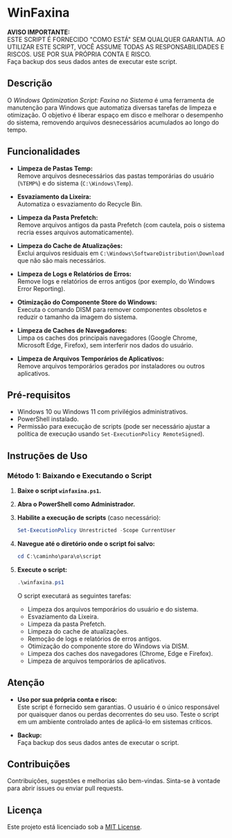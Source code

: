 
# WinFaxina

**AVISO IMPORTANTE:**  
ESTE SCRIPT É FORNECIDO "COMO ESTÁ" SEM QUALQUER GARANTIA. AO UTILIZAR ESTE SCRIPT, VOCÊ ASSUME TODAS AS RESPONSABILIDADES E RISCOS. USE POR SUA PRÓPRIA CONTA E RISCO.  
Faça backup dos seus dados antes de executar este script.

## Descrição

O *Windows Optimization Script: Faxina no Sistema* é uma ferramenta de manutenção para Windows que automatiza diversas tarefas de limpeza e otimização. O objetivo é liberar espaço em disco e melhorar o desempenho do sistema, removendo arquivos desnecessários acumulados ao longo do tempo.

## Funcionalidades

- **Limpeza de Pastas Temp:**  
  Remove arquivos desnecessários das pastas temporárias do usuário (`%TEMP%`) e do sistema (`C:\Windows\Temp`).

- **Esvaziamento da Lixeira:**  
  Automatiza o esvaziamento do Recycle Bin.

- **Limpeza da Pasta Prefetch:**  
  Remove arquivos antigos da pasta Prefetch (com cautela, pois o sistema recria esses arquivos automaticamente).

- **Limpeza do Cache de Atualizações:**  
  Exclui arquivos residuais em `C:\Windows\SoftwareDistribution\Download` que não são mais necessários.

- **Limpeza de Logs e Relatórios de Erros:**  
  Remove logs e relatórios de erros antigos (por exemplo, do Windows Error Reporting).

- **Otimização do Componente Store do Windows:**  
  Executa o comando DISM para remover componentes obsoletos e reduzir o tamanho da imagem do sistema.

- **Limpeza de Caches de Navegadores:**  
  Limpa os caches dos principais navegadores (Google Chrome, Microsoft Edge, Firefox), sem interferir nos dados do usuário.

- **Limpeza de Arquivos Temporários de Aplicativos:**  
  Remove arquivos temporários gerados por instaladores ou outros aplicativos.

## Pré-requisitos

- Windows 10 ou Windows 11 com privilégios administrativos.
- PowerShell instalado.
- Permissão para execução de scripts (pode ser necessário ajustar a política de execução usando `Set-ExecutionPolicy RemoteSigned`).

## Instruções de Uso

### Método 1: Baixando e Executando o Script

1. **Baixe o script `winfaxina.ps1`.**
2. **Abra o PowerShell como Administrador.**
3. **Habilite a execução de scripts** (caso necessário):
   ```powershell
   Set-ExecutionPolicy Unrestricted -Scope CurrentUser
   ```
4. **Navegue até o diretório onde o script foi salvo:**
   ```powershell
   cd C:\caminho\para\o\script
   ```
5. **Execute o script:**
   ```powershell
   .\winfaxina.ps1
   ```

   O script executará as seguintes tarefas:
   - Limpeza dos arquivos temporários do usuário e do sistema.
   - Esvaziamento da Lixeira.
   - Limpeza da pasta Prefetch.
   - Limpeza do cache de atualizações.
   - Remoção de logs e relatórios de erros antigos.
   - Otimização do componente store do Windows via DISM.
   - Limpeza dos caches dos navegadores (Chrome, Edge e Firefox).
   - Limpeza de arquivos temporários de aplicativos.

## Atenção

- **Uso por sua própria conta e risco:**  
  Este script é fornecido sem garantias. O usuário é o único responsável por quaisquer danos ou perdas decorrentes do seu uso. Teste o script em um ambiente controlado antes de aplicá-lo em sistemas críticos.

- **Backup:**  
  Faça backup dos seus dados antes de executar o script.

## Contribuições

Contribuições, sugestões e melhorias são bem-vindas. Sinta-se à vontade para abrir issues ou enviar pull requests.

## Licença

Este projeto está licenciado sob a [MIT License](LICENSE).
